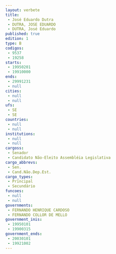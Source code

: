 ```yaml
---
layout: verbete
title:
 - José Eduardo Dutra
 - DUTRA, JOSE EDUARDO
 - DUTRA, José Eduardo
published: true
edition: 1  
type: B
codigos: 
 - 9537
 - 19258
starts: 
 - 19950201
 - 19910000
ends: 
 - 29991231
 - null 
cities: 
 - null 
 - null 
ufs: 
 - SE
 - SE
countries: 
 - null 
 - null 
institutions: 
 - null 
 - null 
cargoss: 
 - Senador
 - Candidato Não-Eleito Assembléia Legislativa
cargo_abbrevs: 
 - Sen.
 - Cand.Não.Dep.Est.
cargo_types: 
 - Principal
 - Secundário
funcoes: 
 - null 
 - null 
governments: 
 - FERNANDO HENRIQUE CARDOSO
 - FERNANDO COLLOR DE MELLO
government_inis: 
 - 19950101
 - 19900315
government_ends: 
 - 20030101
 - 19921002
---
```


